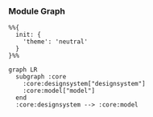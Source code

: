 ### Module Graph

```mermaid
%%{
  init: {
    'theme': 'neutral'
  }
}%%

graph LR
  subgraph :core
    :core:designsystem["designsystem"]
    :core:model["model"]
  end
  :core:designsystem --> :core:model
```